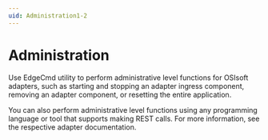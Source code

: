 ```yaml
---
uid: Administration1-2
---
```


# Administration

Use EdgeCmd utility to perform administrative level functions for OSIsoft adapters, such as starting and stopping an adapter ingress component, removing an adapter component, or resetting the entire application.

You can also perform administrative level functions using any programming language or tool that supports making REST calls. For more information, see the respective adapter documentation.
